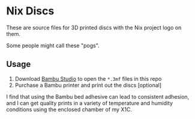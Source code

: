 # Nix Discs

These are source files for 3D printed discs with the Nix project logo on them.

Some people might call these "pogs".

## Usage

1. Download [Bambu Studio](hhttps://github.com/bambulab/BambuStudio) to open the `*.3mf` files in this repo
2. Purchase a Bambu printer and print out the discs [optional]

I find that using the Bambu bed adhesive can lead to consistent adhesion, and I can get quality prints in a variety of temperature and humidity conditions using the enclosed chamber of my X1C.


